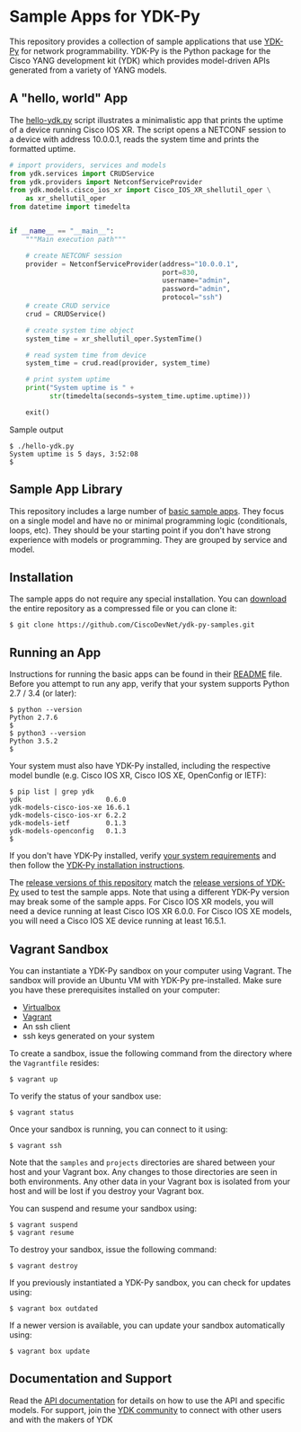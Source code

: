 # Sample Apps for YDK-Py
This repository provides a collection of sample applications that use [YDK-Py](https://github.com/CiscoDevNet/ydk-py) for network programmability.  YDK-Py is the Python package for the Cisco YANG development kit (YDK) which provides model-driven APIs generated from a variety of YANG models.  

## A "hello, world" App
The [hello-ydk.py](hello-ydk.py) script illustrates a minimalistic app that prints the uptime of a device running Cisco IOS XR.  The script opens a NETCONF session to a device with address 10.0.0.1, reads the system time and prints the formatted uptime.

```python
# import providers, services and models
from ydk.services import CRUDService
from ydk.providers import NetconfServiceProvider
from ydk.models.cisco_ios_xr import Cisco_IOS_XR_shellutil_oper \
    as xr_shellutil_oper
from datetime import timedelta


if __name__ == "__main__":
    """Main execution path"""

    # create NETCONF session
    provider = NetconfServiceProvider(address="10.0.0.1",
                                      port=830,
                                      username="admin",
                                      password="admin",
                                      protocol="ssh")
    # create CRUD service
    crud = CRUDService()

    # create system time object
    system_time = xr_shellutil_oper.SystemTime()

    # read system time from device
    system_time = crud.read(provider, system_time)

    # print system uptime
    print("System uptime is " +
          str(timedelta(seconds=system_time.uptime.uptime)))

    exit()
```

Sample output
```
$ ./hello-ydk.py
System uptime is 5 days, 3:52:08
$
```

## Sample App Library
This repository includes a large number of [basic sample apps](samples/basic). They focus on a single model and have no or minimal programming logic (conditionals, loops, etc).  They should be your starting point if you don't have strong experience with models or programming.  They are grouped by service and model.

## Installation
The sample apps do not require any special installation.  You can [download](https://github.com/CiscoDevNet/ydk-py/archive/master.zip) the entire repository as a compressed file or you can clone it:
```
$ git clone https://github.com/CiscoDevNet/ydk-py-samples.git
```

## Running an App
Instructions for running the basic apps can be found in their [README](samples/basic/README.md) file.  Before you attempt to run any app, verify that your system supports Python 2.7 / 3.4 (or later):
```
$ python --version
Python 2.7.6
$
$ python3 --version
Python 3.5.2
$
```

Your system must also have YDK-Py installed, including the respective model bundle (e.g. Cisco IOS XR, Cisco IOS XE, OpenConfig or IETF):
```
$ pip list | grep ydk
ydk                     0.6.0        
ydk-models-cisco-ios-xe 16.6.1       
ydk-models-cisco-ios-xr 6.2.2        
ydk-models-ietf         0.1.3        
ydk-models-openconfig   0.1.3        
$
```

If you don't have YDK-Py installed, verify [your system requirements](https://github.com/CiscoDevNet/ydk-py#system-requirements) and then follow the [YDK-Py installation instructions](https://github.com/CiscoDevNet/ydk-py#quick-install).

The [release versions of this repository](releases) match the [release versions of YDK-Py](https://github.com/CiscoDevNet/ydk-py/releases) used to test the sample apps.  Note that using a different YDK-Py version may break some of the sample apps.  For Cisco IOS XR models, you will need a device running at least Cisco IOS XR 6.0.0.  For Cisco IOS XE models, you will need a Cisco IOS XE device running at least 16.5.1.  

## Vagrant Sandbox
You can instantiate a YDK-Py sandbox on your computer using Vagrant.  The sandbox will provide an Ubuntu VM with YDK-Py pre-installed.  Make sure you have these prerequisites installed on your computer:
* [Virtualbox](https://www.virtualbox.org/wiki/Downloads)
* [Vagrant](https://www.vagrantup.com/downloads.html)
* An ssh client
* ssh keys generated on your system

To create a sandbox, issue the following command from the directory where the `Vagrantfile` resides:
```
$ vagrant up
```

To verify the status of your sandbox use:
```
$ vagrant status
```

Once your sandbox is running, you can connect to it using:
```
$ vagrant ssh
```

Note that the `samples` and `projects` directories are shared between your host and your Vagrant box.  Any changes to those directories are seen in both environments.  Any other data in your Vagrant box is isolated from your host and will be lost if you destroy your Vagrant box.

You can suspend and resume your sandbox using:
```
$ vagrant suspend
$ vagrant resume
```

To destroy your sandbox, issue the following command:
```
$ vagrant destroy
```

If you previously instantiated a YDK-Py sandbox, you can check for updates using:
```
$ vagrant box outdated
```

If a newer version is available, you can update your sandbox automatically using:
```
$ vagrant box update
```

## Documentation and Support
Read the [API documentation](http://ydk.cisco.com/py/docs/) for details on how to use the API and specific models.  For support, join the [YDK community](https://communities.cisco.com/community/developer/ydk) to connect with other users and with the makers of YDK
